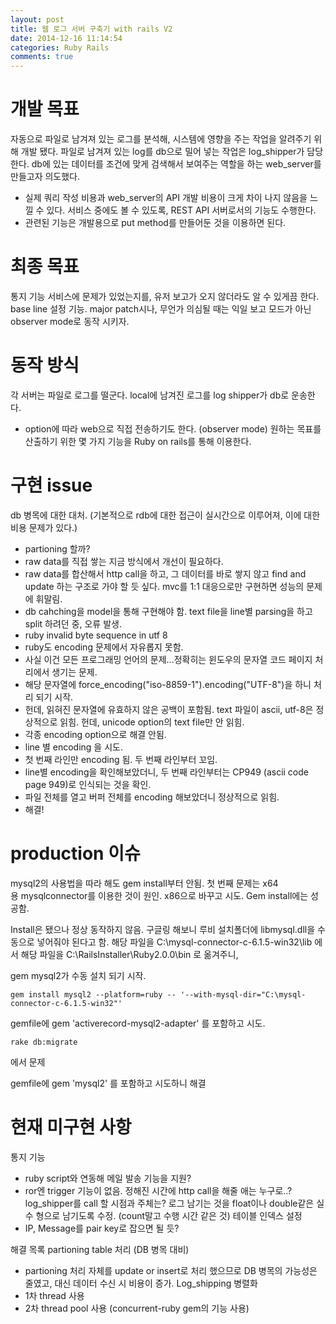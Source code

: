 ```yaml
---
layout: post
title: 웹 로그 서버 구축기 with rails V2
date: 2014-12-16 11:14:54
categories: Ruby Rails
comments: true
---
```

# 개발 목표
자동으로 파일로 남겨져 있는 로그를 분석해, 시스템에 영향을 주는 작업을 알려주기 위해 개발 됐다.
파일로 남겨져 있는 log를 db으로 밀어 넣는 작업은 log_shipper가 담당한다.
db에 있는 데이터를 조건에 맞게 검색해서 보여주는 역할을 하는 web_server를 만들고자 의도했다.
* 실제 쿼리 작성 비용과 web_server의 API 개발 비용이 크게 차이 나지 않음을 느낄 수 있다.
서비스 중에도 볼 수 있도록, REST API 서버로서의 기능도 수행한다.
* 관련된 기능은 개발용으로 put method를 만들어둔 것을 이용하면 된다.


# 최종 목표
통지 기능
서비스에 문제가 있었는지를, 유저 보고가 오지 않더라도 알 수 있게끔 한다.
base line 설정 기능.
major patch시나, 무언가 의심될 때는 익일 보고 모드가 아닌 observer mode로 동작 시키자.

# 동작 방식
각 서버는 파일로 로그를 떨군다.
local에 남겨진 로그를 log shipper가 db로 운송한다.
* option에 따라 web으로 직접 전송하기도 한다. (observer mode)
원하는 목표를 산출하기 위한 몇 가지 기능을 Ruby on rails를 통해 이용한다.

# 구현 issue
db 병목에 대한 대처. (기본적으로 rdb에 대한 접근이 실시간으로 이루어져, 이에 대한 비용 문제가 있다.)
* partioning 할까?
* raw data를 직접 쌓는 지금 방식에서 개선이 필요하다.
* raw data를 합산해서 http call을 하고, 그 데이터를 바로 쌓지 않고 find and update 하는 구조로 가야 할 듯 싶다.
mvc를 1:1 대응으로만 구현하면 성능의 문제에 휘말림.
* db cahching을 model을 통해 구현해야 함.
text file을 line별 parsing을 하고 split 하려던 중, 오류 발생.
* ruby invalid byte sequence in utf 8
* ruby도 encoding 문제에서 자유롭지 못함.
* 사실 이건 모든 프로그래밍 언어의 문제...정확히는 윈도우의 문자열 코드 페이지 처리에서 생기는 문제.
* 해당 문자열에 force_encoding("iso-8859-1").encoding("UTF-8")을 하니 처리 되기 시작.
* 헌데, 읽혀진 문자열에 유효하지 않은 공백이 포함됨.
text 파일이 ascii, utf-8은 정상적으로 읽힘. 헌데, unicode option의 text file만 안 읽힘.
* 각종 encoding option으로 해결 안됨.
* line 별 encoding 을 시도.
* 첫 번째 라인만 encoding 됨. 두 번째 라인부터 꼬임.
* line별 encoding을 확인해보았더니, 두 번째 라인부터는 CP949 (ascii code page 949)로 인식되는 것을 확인.
* 파일 전체를 열고 버퍼 전체를 encoding 해보았더니 정상적으로 읽힘.
* 해결!

# production 이슈
mysql2의 사용법을 따라 해도 gem install부터 안됨.
첫 번째 문제는 x64용 mysqlconnector를 이용한 것이 원인.
x86으로 바꾸고 시도. Gem install에는 성공함.

Install은 됐으나 정상 동작하지 않음.
구글링 해보니 루비 설치폴더에 libmysql.dll을 수동으로 넣어줘야 된다고 함.
해당 파일을 C:\mysql-connector-c-6.1.5-win32\lib 에서 해당 파일을 C:\RailsInstaller\Ruby2.0.0\bin 로 옮겨주니,

gem mysql2가 수동 설치 되기 시작.


    gem install mysql2 --platform=ruby -- '--with-mysql-dir="C:\mysql-connector-c-6.1.5-win32"'


gemfile에 gem 'activerecord-mysql2-adapter' 를 포함하고 시도.


    rake db:migrate


에서 문제

gemfile에 gem 'mysql2' 를 포함하고 시도하니 해결

# 현재 미구현 사항
통지 기능
* ruby script와 연동해 메일 발송 기능을 지원?
* ror엔 trigger 기능이 없음. 정해진 시간에 http call을 해줄 애는 누구로..?
log_shipper를 call 할 시점과 주체는?
로그 남기는 것을 float이나 double같은 실수 형으로 남기도록 수정. (count말고 수행 시간 같은 것)
테이블 인덱스 설정
* IP, Message를 pair key로 잡으면 될 듯?

해결 목록
partioning table 처리 (DB 병목 대비)
* partioning 처리 자체를 update or insert로 처리 했으므로 DB 병목의 가능성은 줄였고, 대신 데이터 수신 시 비용이 증가.
Log_shipping 병렬화
* 1차 thread 사용
* 2차 thread pool 사용 (concurrent-ruby gem의 기능 사용)